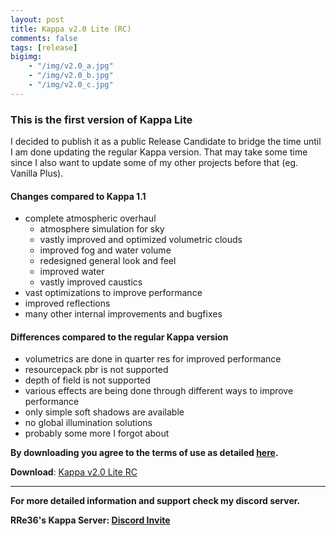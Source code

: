```yaml
---
layout: post
title: Kappa v2.0 Lite (RC)
comments: false
tags: [release]
bigimg: 
    - "/img/v2.0_a.jpg"
    - "/img/v2.0_b.jpg"
    - "/img/v2.0_c.jpg"
---
```


### **This is the first version of Kappa Lite**

I decided to publish it as a public Release Candidate to bridge the time until I am done updating the regular Kappa version.
That may take some time since I also want to update some of my other projects before that (eg. Vanilla Plus).

#### Changes compared to Kappa 1.1

* complete atmospheric overhaul
  * atmosphere simulation for sky
  * vastly improved and optimized volumetric clouds
  * improved fog and water volume
  * redesigned general look and feel
  * improved water
  * vastly improved caustics
* vast optimizations to improve performance
* improved reflections
* many other internal improvements and bugfixes

#### Differences compared to the regular Kappa version

* volumetrics are done in quarter res for improved performance
* resourcepack pbr is not supported
* depth of field is not supported
* various effects are being done through different ways to improve performance
* only simple soft shadows are available
* no global illumination solutions
* probably some more I forgot about

**By downloading you agree to the terms of use as detailed [here](https://rre36.github.io/kappa_shader_web/license/).**

**Download**: [Kappa v2.0 Lite RC](https://github.com/rre36/kappa_shader_web/releases/download/v2.0L_rc/Kappa_v2.0_Lite_RC.zip)

***

**For more detailed information and support check my discord server.**

**RRe36's Kappa Server: [Discord Invite](https://discord.gg/y5xzQ6H)**